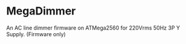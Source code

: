 # MegaDimmer
An AC line dimmer firmware on ATMega2560 for 220Vrms 50Hz 3P Y Supply. (Firmware only)
